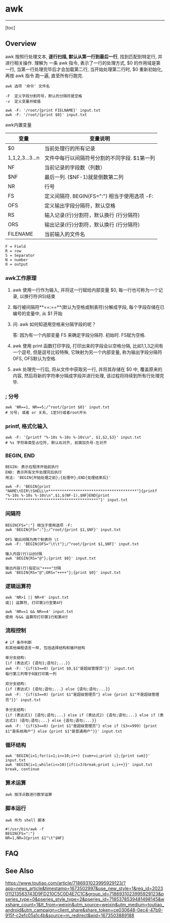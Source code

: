 # awk

----



[toc]



## Overview

awk 按照行处理文本, **逐行扫描, 默认从第一行到最后一行**, 找到匹配到特定行, 并进行相关操作. 理解为 一条 awk 指令,  表示了一行的处理方式, $0 的作用域是第一行, 当第一行处理完毕后才会加载第二行, 当开始处理第二行时, $0 重新初始化, 再按 awk 指令 跑一遍, 直至所有行跑完.

```shell
awk 选项 '命令' 文件名

-F  定义字段分割符号，默认的分隔符是空格
-v  定义变量并赋值

awk -F: '/root/{print FIELNAME}' input.txt
awk -F: '/root/{print $0}' input.txt
```

awk内置变量

| 变量            | 变量说明                                     |
| --------------- | -------------------------------------------- |
| $0              | 当前处理行的所有记录                         |
| 1,1,2,3...3...n | 文件中每行以间隔符号分割的不同字段. $1第一列 |
| NF              | 当前记录的字段数（列数）                     |
| $NF             | 最后一列. ($NF-1)就是倒数第二列              |
| NR              | 行号                                         |
| FS              | 定义间隔符. BEGIN{FS=":"} 相当于使用选项 -F: |
| OFS             | 定义输出字段分隔符，默认空格                 |
| RS              | 输入记录(行)分割符，默认换行 (行分隔符)      |
| ORS             | 输出记录(行)分割符，默认换行 (行分隔符)      |
| FILENAME        | 当前输入的文件名                             |

```shell
F = Field
R = row
S = Separator
N = number
O = output
```



### awk工作原理

1. awk 使用一行作为输入, 并将这一行赋给内部变量 $0, 每一行也可称为一个记录, 以换行符(RS)结束

2. 每行被间隔符**==:==**(默认为空格或制表符)分解成字段, 每个字段存储在已编号的变量中, 从 $1 开始

3. 问: awk 如何知道用空格来分隔字段的呢？

   答: 因为有一个内部变量 FS 来确定字段分隔符. 初始时. FS赋为空格.

4. awk 使用 print 函数打印字段, 打印出来的字段会以空格分隔, 比如1,1,3之间有一个逗号, 但是逗号比较特殊, 它映射为另一个内部变量, 称为输出字段分隔符OFS, OFS默认为空格.

5. awk 处理完一行后, 将从文件中获取另一行, 并将其存储在 $0 中, 覆盖原来的内容, 然后将新的字符串分隔成字段并进行处理, 该过程将持续到所有行处理完毕.



### ; 分号

```shell
awk 'NR==1, NR==5;/^root/{print $0}' input.txt		
# 分号; 或者 or 关系, 1至5行或者root开头
```

### printf, 格式化输入

```shell
awk -F: '{printf "%-10s %-10s %-10s\n", $1,$2,$3}' input.txt		
# %s 字符串类型占位符, 默认右对齐, 前面加负号-左对齐
```

### BEGIN, END

```shell
BEGIN: 表示在程序开始前执行
END: 表示所有文件处理完后执行
用法: 'BEGIN{开始处理之前};{处理中};END{处理结束后}'

awk -F: 'BEGIN{print "NAME\tDIR\tSHELL\n***************************************"}{printf "%-10s %-10s %-10s\n",$1,$(NF-1),$NF}END{print "****************************************"}' input.txt
```

### 间隔符

```shell
BEGIN{FS=":"} 相当于使用选项 -F:
awk 'BEGIN{FS=":"};/^root/{print $1,$NF}' input.txt

OFS 输出间隔为两个制表符 \t
awk -F: 'BEGIN{OFS="\t\t"};/^root/{print $1,$NF}' input.txt

输入内容(行)以@分隔
awk 'BEGIN{RS="@"};{print $0}' input.txt

输出内容(行)指定以"++++"分隔
awk 'BEGIN{RS="@";ORS="++++"};{print $0}' input.txt

```

### 逻辑运算符

```shell
awk 'NR>1 || NR<4' input.txt
或|| 运算符, 打印第1行至第4行

awk 'NR==1 && NR==4' input.txt
使用 与&& 运算符打印第1行和第4行
```

### 流程控制

```shell
# if 条件判断
和其他编程语言一样, 包括选择结构和循环结构

单分支结构:
{if (表达式) {语句1;语句2;...}}
awk -F: '{if($3==0) {print $0,$1"是超级管理员"}}' input.txt
每行第三列等于0就打印第一列

双分支结构:
{if (表达式) {语句;语句;...} else {语句;语句;...}}
awk -F: '{if($3==0) {print $1"是超级管理员"} else {print $1"不是超级管理员"}}' input.txt

多分支结构:
{if (表达式1) {语句;语句;...} else if (表达式2) {语句;语句;...} else if (表达式3)｛语句;语句;...} else {语句;语句;...}}
awk -F: '{if($3==0) {print $1"是超级管理员"} else if ($3<=999) {print $1"是系统用户"} else {print $1"是普通用户"}}' input.txt
```

### 循环结构

```shell
awk 'BEGIN{i=1;for(i=1;i<=10;i++) {sum+=i;print i};{print sum}}' input.txt
awk 'BEGIN{i=1;while(i<=10){if(i=3)break;print i;i++}}' input.txt
break, continue
```

### 算术运算

```shell
awk 按浮点数进行数学运算
```

### 脚本运行

```shell
awk 作为 shell 脚本

#!/usr/bin/awk -f
BEGIN{FS=":"}
NR=1,NR=3{print $1"\t"$NF}
```







## FAQ





## See Also

https://www.toutiao.com/article/7186931023995929123/?app=news_article&timestamp=1673502997&use_new_style=1&req_id=2023011213563743D9FD210C5C0D4E7C1C&group_id=7186931023995929123&pseries_type=0&pseries_style_type=2&pseries_id=7185378539481498145&wxshare_count=1&tt_from=weixin&utm_source=weixin&utm_medium=toutiao_android&utm_campaign=client_share&share_token=ce030648-0ec4-47b9-915f-c2efc05a1c4b&source=m_redirect&wid=1673503889188